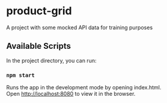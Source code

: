 # product-grid

A project with some mocked API data for training purposes

## Available Scripts

In the project directory, you can run:

### `npm start`

Runs the app in the development mode by opening index.html.<br />
Open [http://localhost:8080](http://localhost:8080) to view it in the browser.
